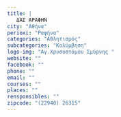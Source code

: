 ```yaml
---
title: |
   ΔΑΣ ΑΡΑΦΗΝ
city: "Αθήνα"
perioxi: "Ραφήνα"
categories: "Αθλητισμός"
subcategories: "Κολύμβηση"
logo-img: "Αγ.Χρυσοστόμου Σμύρνης "
website: ""
facebook: ""
phone: ""
email: ""
courses: ""
places: ""
rensponsibles: ""
zipcode: "(22940) 26315"
---
```




